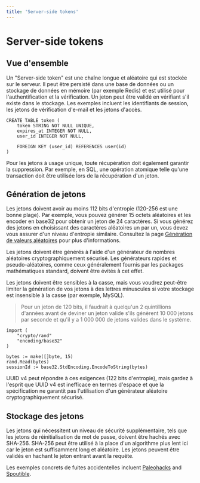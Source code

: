 ```yaml
---
title: 'Server-side tokens'
---
```


# Server-side tokens

## Vue d'ensemble

Un "Server-side token" est une chaîne longue et aléatoire qui est stockée sur le serveur. Il peut être persisté dans une base de données ou un stockage de données en mémoire (par exemple Redis) et est utilisé pour l'authentification et la vérification. Un jeton peut être validé en vérifiant s'il existe dans le stockage. Les exemples incluent les identifiants de session, les jetons de vérification d'e-mail et les jetons d'accès.

```untype
CREATE TABLE token (
	token STRING NOT NULL UNIQUE,
	expires_at INTEGER NOT NULL,
	user_id INTEGER NOT NULL,

	FOREIGN KEY (user_id) REFERENCES user(id)
)
```

Pour les jetons à usage unique, toute récupération doit également garantir la suppression. Par exemple, en SQL, une opération atomique telle qu'une transaction doit être utilisée lors de la récupération d'un jeton.

## Génération de jetons

Les jetons doivent avoir au moins 112 bits d'entropie (120-256 est une bonne plage). Par exemple, vous pouvez générer 15 octets aléatoires et les encoder en base32 pour obtenir un jeton de 24 caractères. Si vous générez des jetons en choisissant des caractères aléatoires un par un, vous devez vous assurer d'un niveau d'entropie similaire. Consultez la page [Génération de valeurs aléatoires](/content/random-values) pour plus d'informations.

Les jetons doivent être générés à l'aide d'un générateur de nombres aléatoires cryptographiquement sécurisé. Les générateurs rapides et pseudo-aléatoires, comme ceux généralement fournis par les packages mathématiques standard, doivent être évités à cet effet.

Les jetons doivent être sensibles à la casse, mais vous voudrez peut-être limiter la génération de vos jetons à des lettres minuscules si votre stockage est insensible à la casse (par exemple, MySQL).

> Pour un jeton de 120 bits, il faudrait à quelqu'un 2 quintillions d'années avant de deviner un jeton valide s'ils génèrent 10 000 jetons par seconde et qu'il y a 1 000 000 de jetons valides dans le système.

<!-- go -->

```untype
import (
	"crypto/rand"
	"encoding/base32"
)

bytes := make([]byte, 15)
rand.Read(bytes)
sessionId := base32.StdEncoding.EncodeToString(bytes)
```

UUID v4 peut répondre à ces exigences (122 bits d'entropie), mais gardez à l'esprit que UUID v4 est inefficace en termes d'espace et que la spécification ne garantit pas l'utilisation d'un générateur aléatoire cryptographiquement sécurisé.

## Stockage des jetons

Les jetons qui nécessitent un niveau de sécurité supplémentaire, tels que les jetons de réinitialisation de mot de passe, doivent être hachés avec SHA-256. SHA-256 peut être utilisé à la place d'un algorithme plus lent ici car le jeton est suffisamment long et aléatoire. Les jetons peuvent être validés en hachant le jeton entrant avant la requête.

Les exemples concrets de fuites accidentelles incluent [Paleohacks](https://www.vpnmentor.com/blog/report-paleohacks-breach/) and [Spoutible](https://www.troyhunt.com/how-spoutibles-leaky-api-spurted-out-a-deluge-of-personal-data/).

